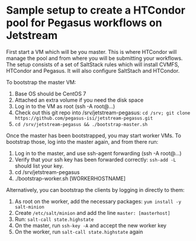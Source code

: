 # Sample setup to create a HTCondor pool for Pegasus workflows on Jetstream

First start a VM which will be you master. This is where HTCondor will manage
the pool and from where you will be submitting your workflows. The setup
consists of a set of SaltStack rules which will install CVMFS, HTCondor and 
Pegasus. It will also configure SaltStach and HTCondor.

To bootstrap the master VM:

  1. Base OS should be CentOS 7
  2. Attached an extra volume if you need the disk space
  3. Log in to the VM as root (ssh -A root@...)
  4. Check out this git repo into /srv/jetstream-pegasus: `cd /srv; git clone https://github.com/pegasus-isi/jetstream-pegasus.git`
  5. `cd /srv/jetstream-pegasus && ./bootstrap-master.sh`

Once the master has been bootstrapped, you may start worker VMs. To bootstrap those,
log into the master again, and from there run:

  1. Log in to the master, and use ssh-agent forwarding (ssh -A root@...)
  2. Verify that your ssh key has been forwarded correctly: `ssh-add -L` should
     list your key.
  3. cd /srv/jetstream-pegasus
  4. ./bootstrap-worker.sh [WORKERHOSTNAME]

Alternatively, you can bootstrap the clients by logging in directly to them:

  1. As root on the worker, add the necessary packages: `yum install -y salt-minion`
  2. Create `/etc/salt/minion` and add the line `master: [masterhost]`
  3. Run: `salt-call state.highstate`
  4. On the master, run `ssh-key -A` and accept the new worker key
  5. On the worker, run `salt-call state.highstate` again

